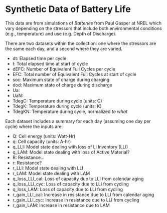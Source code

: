 # Synthetic Data of Battery Life 

This data are from simulations of _Batteries_ from Paul Gasper at NREL which vary depending on the stressors that include both environmental conditions (e.g., temperature) and use (e.g. Depth of Discharge). 

There are two datasets within the collection: one where the stressors are the same each day, and a second where they are varied.

- dt: Elapsed time per cycle
- t: Total elapsed time at start of cycle
- dEFC: Number of Equivalent Full Cycles per cycle
- EFC: Total number of Equivalent Full Cycles at start of cycle
- soc: Maximum state of charge during charging
- dod: Maximum state of charge during discharge
- Ua: 
- UaN: 
- TdegC: Temperature during cycle (units: C)
- TdegK: Temperature during cycle (units: K)
- TdegKN: Temperature during cycle, normalized _to what_


Each dataset includes a summary for each day (assuming one day per cycle) where the inputs are:

- Q: Cell energy (units: Watt-Hr)
- q: Cell capacity (units: A-hr)
- q_LLI: Model state dealing with loss of Li Inventory (LLI)
- q_LAM: Model state dealing with loss of Active Material?
- R: Resistance...
- r: Resistance? 
- r_LLI: Model state dealing with LLI
- r_LAM: Model state dealing with LAM
- q_loss_LLI_cal: Loss of capacity due to LLI from calendar aging
- q_loss_LLI_cyc: Loss of capacity due to LLI from cycling
- q_loss_LAM: Loss of capacity due to LLI from cycling
- r_gain_LLI_cal: Increase in resistance due to LLI from calendar aging
- r_gain_LLI_cyc: Increase in resistance due to LLI from cycling
- r_gain_LAM: Increase in resistance due to LAM